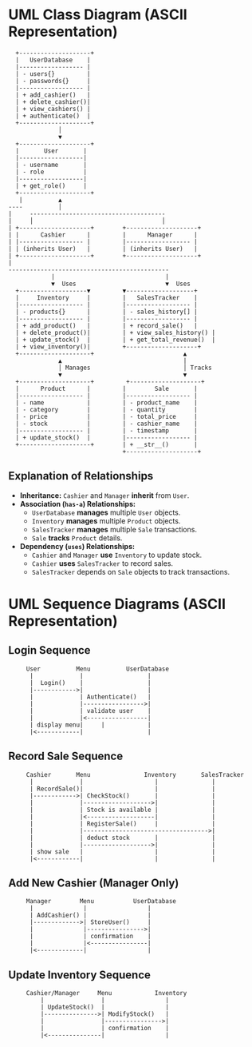 # UML Class Diagram (ASCII Representation)

```
  +--------------------+
  |   UserDatabase    |
  |------------------ |
  | - users{}         |
  | - passwords{}     |
  |------------------ |
  | + add_cashier()   |
  | + delete_cashier()|
  | + view_cashiers() |
  | + authenticate()  |
  +--------------------+
              │
              ▼
  +--------------------+
  |       User       |
  |------------------|
  | - username       |
  | - role           |
  |------------------|
  | + get_role()     |
  +--------------------+
   |          ▲
----          │
|     --------------------------------------
|     │                                    │
| +--------------------+        +--------------------+
| |      Cashier      |         |      Manager      |
| |------------------ |         |------------------ |
| | (inherits User)   |         | (inherits User)   |
| +--------------------+        +--------------------+
|
---------------------------------------------
            |                               |
            ▼  Uses                         ▼  Uses
  +-------------------▼         ▼-------------------+
  |     Inventory     |         |   SalesTracker    |
  |------------------ |         |------------------ |
  | - products{}      |         | - sales_history[] |
  |------------------ |         |------------------ |
  | + add_product()   |         | + record_sale()   |
  | + delete_product()|         | + view_sales_history() |
  | + update_stock()  |         | + get_total_revenue()  |
  | + view_inventory()|         +--------------------+
  +--------------------+                         ▲
              ▲                                  |
              │ Manages                          │ Tracks
              ▼                                  ▼
  +--------------------+         +--------------------+
  |      Product      |         |        Sale       |
  |------------------ |         |------------------ |
  | - name            |         | - product_name    |
  | - category        |         | - quantity        |
  | - price           |         | - total_price     |
  | - stock           |         | - cashier_name    |
  |------------------ |         | - timestamp       |
  | + update_stock()  |         |------------------ |
  +--------------------+        | + __str__()       |
                                +--------------------+
```

## Explanation of Relationships

- **Inheritance:** `Cashier` and `Manager` **inherit** from `User`.
- **Association (`has-a`) Relationships:**
  - `UserDatabase` **manages** multiple `User` objects.
  - `Inventory` **manages** multiple `Product` objects.
  - `SalesTracker` **manages** multiple `Sale` transactions.
  - `Sale` **tracks** `Product` details.
- **Dependency (`uses`) Relationships:**
  - `Cashier` and `Manager` **use** `Inventory` to update stock.
  - `Cashier` **uses** `SalesTracker` to record sales.
  - `SalesTracker` depends on `Sale` objects to track transactions.

# UML Sequence Diagrams (ASCII Representation)

## Login Sequence
```
     User          Menu          UserDatabase
      |             |                  |
      |  Login()    |                  |
      |------------>|                  |
      |             | Authenticate()   |
      |             |----------------->|
      |             | validate user    |
      |             |<-----------------|
      | display menu|     |            |
      |<------------|                  |
```

## Record Sale Sequence
```
     Cashier       Menu               Inventory       SalesTracker
      |             |                    |               |
      | RecordSale()|                    |               |
      |------------>| CheckStock()       |               |
      |             |------------------->|               |
      |             | Stock is available |               |
      |             |<-------------------|               |
      |             | RegisterSale()     |               |
      |             |----------------------------------->|
      |             | deduct stock       |               |
      |             |------------------->|               |
      | show sale   |                    |               |
      |<------------|                    |               |
```

## Add New Cashier (Manager Only)
```
     Manager        Menu           UserDatabase
      |              |                 |
      | AddCashier() |                 |
      |------------->| StoreUser()     |
      |              |---------------->|
      |              | confirmation    |
      |              |<----------------|
      |<-------------|                 |
```

## Update Inventory Sequence
```
     Cashier/Manager     Menu            Inventory
         |                |                 |
         | UpdateStock()  |                 |
         |--------------->| ModifyStock()   |
         |                |---------------->|
         |                | confirmation    |
         |<---------------|                 |
```